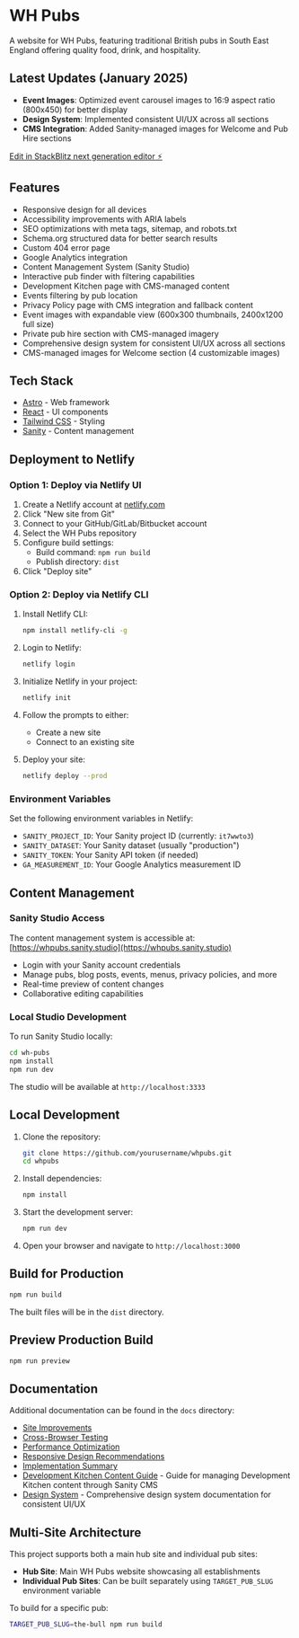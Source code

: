 # WH Pubs

A website for WH Pubs, featuring traditional British pubs in South East England offering quality food, drink, and hospitality.

## Latest Updates (January 2025)

- **Event Images**: Optimized event carousel images to 16:9 aspect ratio (800x450) for better display
- **Design System**: Implemented consistent UI/UX across all sections
- **CMS Integration**: Added Sanity-managed images for Welcome and Pub Hire sections

[Edit in StackBlitz next generation editor ⚡️](https://stackblitz.com/~/github.com/mattboostkit/WHPubs)

## Features

- Responsive design for all devices
- Accessibility improvements with ARIA labels
- SEO optimizations with meta tags, sitemap, and robots.txt
- Schema.org structured data for better search results
- Custom 404 error page
- Google Analytics integration
- Content Management System (Sanity Studio)
- Interactive pub finder with filtering capabilities
- Development Kitchen page with CMS-managed content
- Events filtering by pub location
- Privacy Policy page with CMS integration and fallback content
- Event images with expandable view (600x300 thumbnails, 2400x1200 full size)
- Private pub hire section with CMS-managed imagery
- Comprehensive design system for consistent UI/UX across all sections
- CMS-managed images for Welcome section (4 customizable images)

## Tech Stack

- [Astro](https://astro.build/) - Web framework
- [React](https://reactjs.org/) - UI components
- [Tailwind CSS](https://tailwindcss.com/) - Styling
- [Sanity](https://www.sanity.io/) - Content management

## Deployment to Netlify

### Option 1: Deploy via Netlify UI

1. Create a Netlify account at [netlify.com](https://www.netlify.com/)
2. Click "New site from Git"
3. Connect to your GitHub/GitLab/Bitbucket account
4. Select the WH Pubs repository
5. Configure build settings:
   - Build command: `npm run build`
   - Publish directory: `dist`
6. Click "Deploy site"

### Option 2: Deploy via Netlify CLI

1. Install Netlify CLI:
   ```bash
   npm install netlify-cli -g
   ```

2. Login to Netlify:
   ```bash
   netlify login
   ```

3. Initialize Netlify in your project:
   ```bash
   netlify init
   ```

4. Follow the prompts to either:
   - Create a new site
   - Connect to an existing site

5. Deploy your site:
   ```bash
   netlify deploy --prod
   ```

### Environment Variables

Set the following environment variables in Netlify:

- `SANITY_PROJECT_ID`: Your Sanity project ID (currently: `it7wwto3`)
- `SANITY_DATASET`: Your Sanity dataset (usually "production")
- `SANITY_TOKEN`: Your Sanity API token (if needed)
- `GA_MEASUREMENT_ID`: Your Google Analytics measurement ID

## Content Management

### Sanity Studio Access

The content management system is accessible at: [https://whpubs.sanity.studio](https://whpubs.sanity.studio)

- Login with your Sanity account credentials
- Manage pubs, blog posts, events, menus, privacy policies, and more
- Real-time preview of content changes
- Collaborative editing capabilities

### Local Studio Development

To run Sanity Studio locally:

```bash
cd wh-pubs
npm install
npm run dev
```

The studio will be available at `http://localhost:3333`

## Local Development

1. Clone the repository:
   ```bash
   git clone https://github.com/yourusername/whpubs.git
   cd whpubs
   ```

2. Install dependencies:
   ```bash
   npm install
   ```

3. Start the development server:
   ```bash
   npm run dev
   ```

4. Open your browser and navigate to `http://localhost:3000`

## Build for Production

```bash
npm run build
```

The built files will be in the `dist` directory.

## Preview Production Build

```bash
npm run preview
```

## Documentation

Additional documentation can be found in the `docs` directory:

- [Site Improvements](docs/site-improvements.md)
- [Cross-Browser Testing](docs/cross-browser-testing.md)
- [Performance Optimization](docs/performance-optimization.md)
- [Responsive Design Recommendations](docs/responsive-design-recommendations.md)
- [Implementation Summary](docs/implementation-summary.md)
- [Development Kitchen Content Guide](docs/development-kitchen-content-guide.md) - Guide for managing Development Kitchen content through Sanity CMS
- [Design System](docs/design-system.md) - Comprehensive design system documentation for consistent UI/UX

## Multi-Site Architecture

This project supports both a main hub site and individual pub sites:

- **Hub Site**: Main WH Pubs website showcasing all establishments
- **Individual Pub Sites**: Can be built separately using `TARGET_PUB_SLUG` environment variable

To build for a specific pub:
```bash
TARGET_PUB_SLUG=the-bull npm run build
```